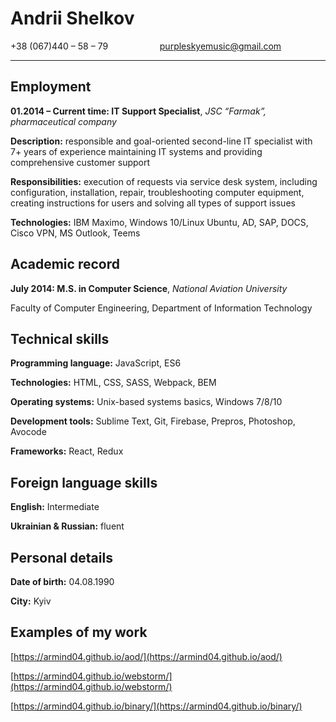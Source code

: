 # Andrii Shelkov

+38 (067)440 – 58 – 79&nbsp;&nbsp;&nbsp;&nbsp;&nbsp;&nbsp;&nbsp;&nbsp;&nbsp;&nbsp;&nbsp;&nbsp;&nbsp;&nbsp;&nbsp;&nbsp;&nbsp;&nbsp;&nbsp;&nbsp; <purpleskyemusic@gmail.com>

---

## Employment
**01.2014 – Current time: IT Support Specialist**, *JSC “Farmak”, pharmaceutical company* 

**Description:** responsible and goal-oriented second-line IT specialist with 7+ years of experience maintaining IT systems and providing comprehensive customer support 

**Responsibilities:** execution of requests via service desk system, including configuration, installation, repair, troubleshooting computer equipment, creating instructions for users and solving all types of support issues

**Technologies:** IBM Maximo, Windows 10/Linux Ubuntu, AD, SAP, DOCS, Cisco VPN, MS Outlook, Teems 


## Academic record 
**July 2014: M.S. in Computer Science**, *National Aviation University*

Faculty of Computer Engineering, Department of Information Technology 


## Technical skills 
**Programming language:** JavaScript, ES6

**Technologies:** HTML, CSS, SASS, Webpack, BEM 

**Operating systems:** Unix-based systems basics, Windows 7/8/10

**Development tools:** Sublime Text, Git, Firebase, Prepros, Photoshop, Avocode

**Frameworks:** React, Redux


## Foreign language skills 
**English:** Intermediate 

**Ukrainian & Russian:** fluent 


## Personal details
**Date of birth:** 04.08.1990

**City:** Kyiv


## Examples of my work
[https://armind04.github.io/aod/](https://armind04.github.io/aod/)

[https://armind04.github.io/webstorm/](https://armind04.github.io/webstorm/)

[https://armind04.github.io/binary/](https://armind04.github.io/binary/)
